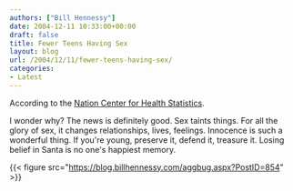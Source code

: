 ```yaml
---
authors: ["Bill Hennessy"]
date: 2004-12-11 10:33:00+00:00
draft: false
title: Fewer Teens Having Sex
layout: blog
url: /2004/12/11/fewer-teens-having-sex/
categories:
- Latest
---
```


According to the [Nation Center for Health Statistics](https://apnews.myway.com/article/20041210/D86SUBAO0.html).




I wonder why? The news is definitely good. Sex taints things. For all the glory of sex, it changes relationships, lives, feelings. Innocence is such a wonderful thing. If you're young, preserve it, defend it, treasure it. Losing belief in Santa is no one's happiest memory. 




{{< figure src="https://blog.billhennessy.com/aggbug.aspx?PostID=854" >}}

